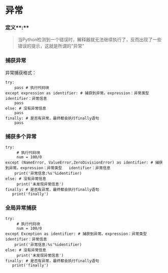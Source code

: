 # 异常

### 定义**:**

> 当Python检测到一个错误时，解释器就无法继续执行了，反而出现了一些错误的提示，这就是所谓的"异常"

### 捕获异常

异常捕获格式：

```
try:
    pass # 执行代码块
except expression as identifier: # 捕获到异常。expression：异常类型   identifier：异常信息
    pass
else: # 没有异常信息
    pass
finally: # 是否有异常，最终都会执行finally语句
    pass
```

### 捕获多个异常

```
try:
     # 执行代码块     
     num = 100/0
except (NameError, ValueError,ZeroDivisionError) as identifier: # 捕获到异常。expression：异常类型   identifier：异常信息
    print('异常信息:%s'%identifier)
else: # 没有异常信息
     print('未发现异常信息')
finally: # 是否有异常，最终都会执行finally语句
   print('finally')
```

### 全局异常捕获

```
try:
     # 执行代码块     
     num = 100/0
except Exception as identifier: # 捕获到异常。expression：异常类型   identifier：异常信息
    print('异常信息:%s'%identifier)
else: # 没有异常信息
     print('未发现异常信息')
finally: # 是否有异常，最终都会执行finally语句
   print('finally')
```



